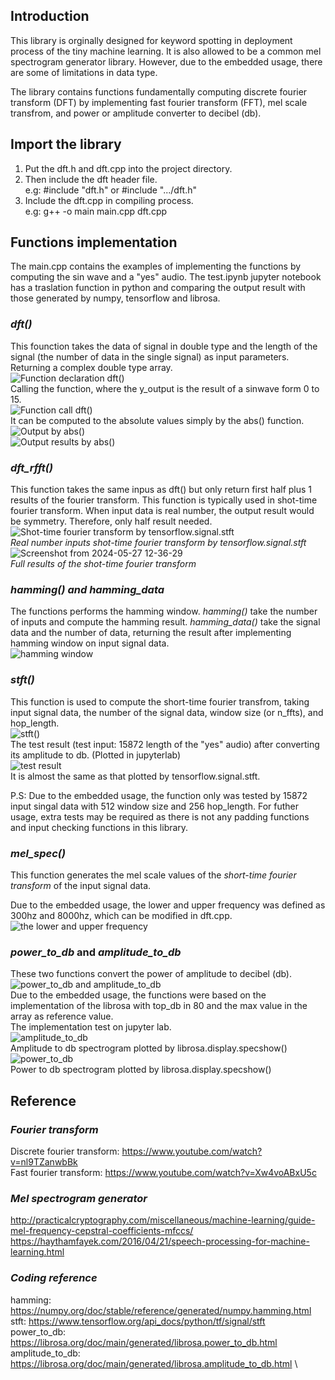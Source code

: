 ## Introduction
This library is orginally designed for keyword spotting in deployment process of the tiny machine learning. 
It is also allowed to be a common mel spectrogram generator library. 
However, due to the embedded usage, there are some of limitations in data type.

The library contains functions fundamentally computing discrete fourier transform (DFT) by implementing fast fourier transform (FFT),
mel scale transfrom, and power or amplitude converter to decibel (db).
## Import the library
1. Put the dft.h and dft.cpp into the project directory. 
1. Then include the dft header file. \
   e.g: #include "dft.h" or #include ".../dft.h"
1. Include the dft.cpp in compiling process. \
   e.g: g++ -o main main.cpp dft.cpp
## Functions implementation
The main.cpp contains the examples of implementing the functions by computing the sin wave and a "yes" audio. The test.ipynb jupyter notebook
has a traslation function in python and comparing the output result with those generated by numpy, tensorflow and librosa.
### *dft()*
This founction takes the data of signal in double type and the length of the signal (the number of data in the single signal)
as input parameters. Returning a complex double type array. \
![Function declaration dft()](https://github.com/Wingman0618/mel_spectrogram_library_for_Cpp/assets/111321164/8f843f96-41e5-4cf5-a42f-dd672792a7c9) \
Calling the function, where the y_output is the result of a sinwave form 0 to 15. \
![Function call dft()](https://github.com/Wingman0618/mel_spectrogram_library_for_Cpp/assets/111321164/d063d510-673e-4e1a-9e7b-e2af2495f5fa) \
It can be computed to the absolute values simply by the abs() function. \
![Output by abs()](https://github.com/Wingman0618/mel_spectrogram_library_for_Cpp/assets/111321164/b48484ea-b475-48fc-ba8e-dbae987d70ca) \
![Output results by abs()](https://github.com/Wingman0618/mel_spectrogram_library_for_Cpp/assets/111321164/a1e758ce-bd3b-4a27-84ef-979d5d15c1a6)
### *dft_rfft()*
This function takes the same inpus as dft() but only return first half plus 1 results of the fourier transform.
This function is typically used in shot-time fourier transform. When input data is real number, the output result would be symmetry.
Therefore, only half result needed.\
![Shot-time fourier transform by tensorflow.signal.stft](https://github.com/Wingman0618/mel_spectrogram_library_for_Cpp/assets/111321164/7d1dfd59-ea4e-4a46-8b00-6e1c5c671536) \
*Real number inputs shot-time fourier transform by tensorflow.signal.stft* \
![Screenshot from 2024-05-27 12-36-29](https://github.com/Wingman0618/mel_spectrogram_library_for_Cpp/assets/111321164/a737ed3a-f63b-4b1d-b1ad-ef92410af9f8) \
*Full results of the shot-time fourier transform*
### *hamming() and hamming_data*
The functions performs the hamming window. *hamming()* take the number of inputs and compute the hamming result.
*hamming_data()* take the signal data and the number of data, returning the result after implementing hamming window on input signal data. \
![hamming window](https://github.com/Wingman0618/mel_spectrogram_library_for_Cpp/assets/111321164/9bf93177-1d9f-49e5-8cc2-f70306533832)
### *stft()*
This function is used to compute the short-time fourier transfrom, taking input signal data, the number of the signal data, window size (or n_ffts), and hop_length. \
![stft()](https://github.com/Wingman0618/mel_spectrogram_library_for_Cpp/assets/111321164/dc8b6d5b-7878-4c8a-813f-f4f6ef9f18fc) \
The test result (test input: 15872 length of the "yes" audio) after converting its amplitude to db. (Plotted in jupyterlab) \
![test result](https://github.com/Wingman0618/mel_spectrogram_library_for_Cpp/assets/111321164/41d5f388-2cfa-4651-bf58-7be0f65b0795) \
It is almost the same as that plotted by tensorflow.signal.stft.

P.S: Due to the embedded usage, the function only was tested by 15872 input singal data with 512 window size and 256 hop_length. 
For futher usage, extra tests may be required as there is not any padding functions and input checking functions in this library.
### *mel_spec()*
This function generates the mel scale values of the *short-time fourier transform* of the input signal data.

Due to the embedded usage, the lower and upper frequency was defined as 300hz and 8000hz, which can be modified in dft.cpp. \
![the lower and upper frequency](https://github.com/Wingman0618/mel_spectrogram_library_for_Cpp/assets/111321164/3168e42d-eb1c-48a9-990b-cf91a2c5c107)
### *power_to_db* and *amplitude_to_db*
These two functions convert the power of amplitude to decibel (db). \
![*power_to_db* and *amplitude_to_db*](https://github.com/Wingman0618/mel_spectrogram_library_for_Cpp/assets/111321164/e36b288f-010c-4c31-a1f8-563c21d07aac) \
Due to the embedded usage, the functions were based on the implementation of the librosa with top_db in 80 and 
the max value in the array as reference value. \
The implementation test on jupyter lab. \
![amplitude_to_db](https://github.com/Wingman0618/mel_spectrogram_library_for_Cpp/assets/111321164/594fccba-cd6b-46af-ba21-bce380410dbf) \
Amplitude to db spectrogram plotted by librosa.display.specshow()\
![power_to_db](https://github.com/Wingman0618/mel_spectrogram_library_for_Cpp/assets/111321164/078511b1-513a-4d41-baef-c25968e5768d) \
Power to db spectrogram plotted by librosa.display.specshow()
## Reference
### *Fourier transform*
Discrete fourier transform: https://www.youtube.com/watch?v=nl9TZanwbBk \
Fast fourier transform: https://www.youtube.com/watch?v=Xw4voABxU5c
### *Mel spectrogram generator*
http://practicalcryptography.com/miscellaneous/machine-learning/guide-mel-frequency-cepstral-coefficients-mfccs/ \
https://haythamfayek.com/2016/04/21/speech-processing-for-machine-learning.html
### *Coding reference*
hamming: https://numpy.org/doc/stable/reference/generated/numpy.hamming.html \
stft: https://www.tensorflow.org/api_docs/python/tf/signal/stft \
power_to_db: https://librosa.org/doc/main/generated/librosa.power_to_db.html \
amplitude_to_db: https://librosa.org/doc/main/generated/librosa.amplitude_to_db.html \
